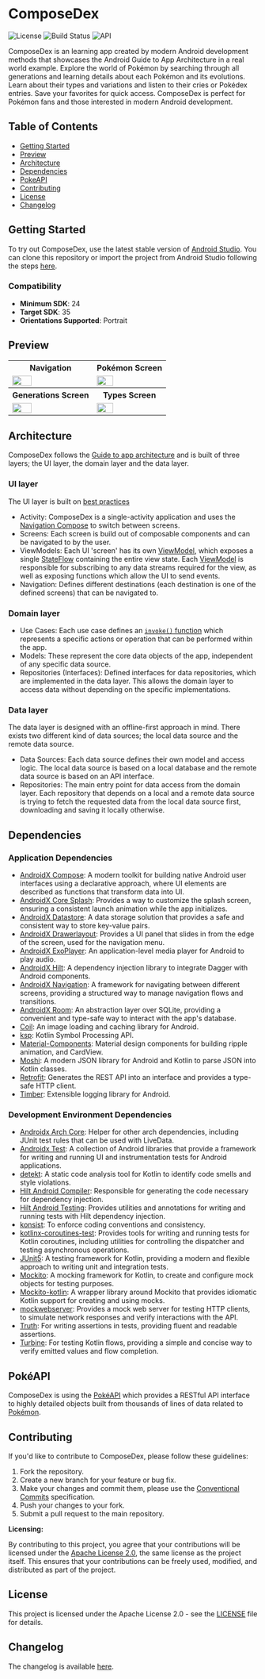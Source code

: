 # ComposeDex

![License](https://img.shields.io/badge/License-Apache%202.0-blue.svg) ![Build Status](https://github.com/entikore/composedex/workflows/Android%20CI/badge.svg) ![API](https://img.shields.io/badge/API-24%2B-brightgreen.svg?style=flat)

ComposeDex is an learning app created by modern Android development methods that showcases the 
Android Guide to App Architecture in a real world example. Explore the world of Pokémon by searching
through all generations and learning details about each Pokémon and its evolutions. Learn about
their types and variations and listen to their cries or Pokédex entries. Save your favorites for
quick access. ComposeDex is perfect for Pokémon fans and those interested in modern Android
development.

## Table of Contents

 - [Getting Started](#getting-started)
 - [Preview](#preview)
 - [Architecture](#architecture)
 - [Dependencies](#dependencies)
 - [PokeAPI](#pokéapi)
 - [Contributing](#contributing)
 - [License](#license)
 - [Changelog](#changelog)

## Getting Started

To try out ComposeDex, use the latest stable version of [Android Studio](https://developer.android.com/studio).
You can clone this repository or import the project from Android Studio following the steps [here](https://developer.android.com/jetpack/compose/setup#sample).

### Compatibility

- **Minimum SDK**: 24
- **Target SDK**: 35
- **Orientations Supported**: Portrait

## Preview

<table style="width:100%">
  <tr>
    <th>Navigation</th>
    <th>Pokémon Screen</th>
  </tr>
  <tr>
    <td><img src="preview/preview_navigation.gif" width="50%" height="50%"></td>
    <td><img src="preview/preview_detail.gif" width="50%" height="50%"></td>
  </tr>
  <tr>
    <th>Generations Screen</th>
    <th>Types Screen</th>
  </tr>
  <tr>
    <td><img src="preview/preview_generations.gif" width="50%" height="50%"></td>
    <td><img src="preview/preview_types.gif" width="50%" height="50%"></td>
  </tr>
</table>

## Architecture

ComposeDex follows the [Guide to app architecture](https://developer.android.com/topic/architecture) and is built of three layers; 
the UI layer, the domain layer and the data layer.

### UI layer

The UI layer is built on [best practices](https://developer.android.com/topic/architecture/recommendations#ui-layer) 

- Activity: ComposeDex is a single-activity application and uses the [Navigation Compose](https://developer.android.com/develop/ui/compose/navigation) to switch between screens.
- Screens: Each screen is build out of composable components and can be navigated to by the user.
- ViewModels: Each UI 'screen' has its own [ViewModel][viewmodel], which exposes a single [StateFlow](https://developer.android.com/kotlin/flow/stateflow-and-sharedflow) containing the entire view state. Each [ViewModel][viewmodel] is responsible for subscribing to any data streams required for the view, as well as exposing functions which allow the UI to send events. 
- Navigation: Defines different destinations (each destination is one of the defined screens) that can be navigated to.

### Domain layer

- Use Cases: Each use case defines an [`invoke()` function](https://developer.android.com/topic/architecture/domain-layer#use-cases-kotlin) which represents a specific actions or operation that can be performed within the app.
- Models: These represent the core data objects of the app, independent of any specific data source.
- Repositories (Interfaces): Defined interfaces for data repositories, which are implemented in the data layer. This allows the domain layer to access data without depending on the specific implementations.

### Data layer

The data layer is designed with an offline-first approach in mind. There exists two different kind of data sources; the local data source and the remote data source.

- Data Sources: Each data source defines their own model and access logic. The local data source is based on a local database and the remote data source is based on an API interface. 
- Repositories: The main entry point for data access from the domain layer. Each repository that depends on a local and a remote data source is trying to fetch the requested data from the local data source first, downloading and saving it locally otherwise.

## Dependencies

### Application Dependencies

- [AndroidX Compose](https://developer.android.com/jetpack/androidx/releases/compose): A modern toolkit for building native Android user interfaces using a declarative approach, where UI elements are described as functions that transform data into UI.
- [AndroidX Core Splash](https://developer.android.com/jetpack/androidx/releases/core): Provides a way to customize the splash screen, ensuring a consistent launch animation while the app initializes.
- [AndroidX Datastore](https://developer.android.com/jetpack/androidx/releases/datastore): A data storage solution that provides a safe and consistent way to store key-value pairs.
- [AndroidX Drawerlayout](https://developer.android.com/jetpack/androidx/releases/drawerlayout): Provides a UI panel that slides in from the edge of the screen, used for the navigation menu.
- [AndroidX ExoPlayer](https://developer.android.com/reference/androidx/media3/exoplayer/ExoPlayer): An application-level media player for Android to play audio.
- [AndroidX Hilt](https://developer.android.com/jetpack/androidx/releases/hilt): A dependency injection library to integrate Dagger with Android components.
- [AndroidX Navigation](https://developer.android.com/jetpack/androidx/releases/navigation): A framework for navigating between different screens, providing a structured way to manage navigation flows and transitions.
- [AndroidX Room](https://developer.android.com/jetpack/androidx/releases/room): An abstraction layer over SQLite, providing a convenient and type-safe way to interact with the app's database.
- [Coil](https://github.com/coil-kt/coil): An image loading and caching library for Android.
- [ksp](https://github.com/google/ksp): Kotlin Symbol Processing API.
- [Material-Components](https://github.com/material-components/material-components-android): Material design components for building ripple animation, and CardView.
- [Moshi](https://github.com/square/moshi/): A modern JSON library for Android and Kotlin to parse JSON into Kotlin classes.
- [Retrofit](https://github.com/square/retrofit): Generates the REST API into an interface and provides a type-safe HTTP client.
- [Timber](https://github.com/JakeWharton/timber): Extensible logging library for Android.

### Development Environment Dependencies

- [Androidx Arch Core](https://developer.android.com/jetpack/androidx/releases/arch-core): Helper for other arch dependencies, including JUnit test rules that can be used with LiveData.
- [Androidx Test](https://developer.android.com/jetpack/androidx/releases/test): A collection of Android libraries that provide a framework for writing and running UI and instrumentation tests for Android applications.
- [detekt](https://github.com/detekt/detekt): A static code analysis tool for Kotlin to identify code smells and style violations.
- [Hilt Android Compiler](https://mvnrepository.com/artifact/com.google.dagger/hilt-android-compiler): Responsible for generating the code necessary for dependency injection. 
- [Hilt Android Testing](https://mvnrepository.com/artifact/com.google.dagger/hilt-android-testing): Provides utilities and annotations for writing and running tests with Hilt dependency injection. 
- [konsist](https://github.com/LemonAppDev/konsist): To enforce coding conventions and consistency.
- [kotlinx-coroutines-test](https://github.com/Kotlin/kotlinx.coroutines/tree/master/kotlinx-coroutines-test): Provides tools for writing and running tests for Kotlin coroutines, including utilities for controlling the dispatcher and testing asynchronous operations.
- [JUnit5](https://github.com/junit-team/junit5): A testing framework for Kotlin, providing a modern and flexible approach to writing unit and integration tests.
- [Mockito](https://github.com/mockito/mockito): A mocking framework for Kotlin, to create and configure mock objects for testing purposes.
- [Mockito-kotlin](https://github.com/mockito/mockito-kotlin): A wrapper library around Mockito that provides idiomatic Kotlin support for creating and using mocks.
- [mockwebserver](https://github.com/square/okhttp/tree/master/mockwebserver): Provides a mock web server for testing HTTP clients, to simulate network responses and verify interactions with the API.
- [Truth](https://github.com/google/truth): For writing assertions in tests, providing fluent and readable assertions.
- [Turbine](https://github.com/cashapp/turbine): For testing Kotlin flows, providing a simple and concise way to verify emitted values and flow completion.

## PokéAPI

ComposeDex is using the [PokéAPI](https://pokeapi.co/) which provides a RESTful API interface to highly detailed objects built from thousands of lines of data related to [Pokémon](https://en.wikipedia.org/wiki/Pok%C3%A9mon).

## Contributing

If you'd like to contribute to ComposeDex, please follow these guidelines:

1. Fork the repository.
2. Create a new branch for your feature or bug fix.
3. Make your changes and commit them, please use the [Conventional Commits](https://www.conventionalcommits.org/en/v1.0.0/#summary) specification.
4. Push your changes to your fork.
5. Submit a pull request to the main repository.

**Licensing:**

By contributing to this project, you agree that your contributions will be licensed under the [Apache License 2.0](https://www.apache.org/licenses/LICENSE-2.0), the same license as the project itself. This ensures that your contributions can be freely used, modified, and distributed as part of the project.

## License

This project is licensed under the Apache License 2.0 - see the [LICENSE](LICENSE) file for details.

## Changelog

The changelog is available [here](CHANGELOG.md).

[viewmodel]: https://developer.android.com/topic/libraries/architecture/viewmodel
